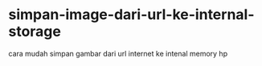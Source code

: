 # simpan-image-dari-url-ke-internal-storage
cara mudah simpan gambar dari url internet ke intenal memory hp
